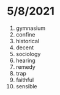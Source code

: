 # 5/8/2021

1. gymnasium
2. confine
3. historical
4. decent
5. sociology
6. hearing
7. remedy
8. trap
9. faithful
10. sensible
